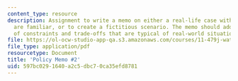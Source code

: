 ```yaml
---
content_type: resource
description: Assignment to write a memo on either a real-life case with which you
  are familiar, or to create a fictitious scenario. The memo should address a variety
  of constraints and trade-offs that are typical of real-world situations.
file: https://ol-ocw-studio-app-qa.s3.amazonaws.com/courses/11-479j-water-and-sanitation-infrastructure-in-developing-countries-spring-2007/597bc0291640a2c5dbc70ca35efd8781_memo2.pdf
file_type: application/pdf
resourcetype: Document
title: 'Policy Memo #2'
uid: 597bc029-1640-a2c5-dbc7-0ca35efd8781
---
```

